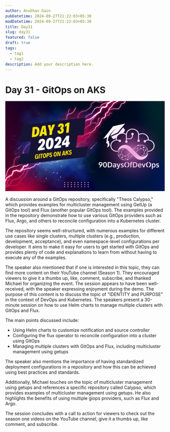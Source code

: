 ```yaml
---
author: Anubhav Gain
pubDatetime: 2024-09-27T21:22:03+05:30
modDatetime: 2024-09-27T21:22:03+05:30
title: Day31
slug: day31
featured: false
draft: true
tags:
  - tag1
  - tag2
description: Add your description here.
---
```


# Day 31 - GitOps on AKS

[![Watch the video](thumbnails/day31.png)](https://www.youtube.com/watch?v=RZ3gy0mnGoY)

A discussion around a GitOps repository, specifically "Theos Calypso," which provides examples for multicluster management using GetUp (a GitOps tool) and Flux (another popular GitOps tool). The examples provided in the repository demonstrate how to use various GitOps providers such as Flux, Argo, and others to reconcile configuration into a Kubernetes cluster.

The repository seems well-structured, with numerous examples for different use cases like single clusters, multiple clusters (e.g., production, development, acceptance), and even namespace-level configurations per developer. It aims to make it easy for users to get started with GitOps and provides plenty of code and explanations to learn from without having to execute any of the examples.

The speaker also mentioned that if one is interested in this topic, they can find more content on their YouTube channel (Season 1). They encouraged viewers to give it a thumbs up, like, comment, subscribe, and thanked Michael for organizing the event. The session appears to have been well-received, with the speaker expressing enjoyment during the demo.
The purpose of this content is to discuss the topic of "IDENTITY and PURPOSE" in the context of DevOps and Kubernetes. The speakers present a 30-minute session on how to use Helm charts to manage multiple clusters with GitOps and Flux.

The main points discussed include:

- Using Helm charts to customize notification and source controller
- Configuring the flux operator to reconcile configuration into a cluster using GitOps
- Managing multiple clusters with GitOps and Flux, including multicluster management using getups

The speaker also mentions the importance of having standardized deployment configurations in a repository and how this can be achieved using best practices and standards.

Additionally, Michael touches on the topic of multicluster management using getups and references a specific repository called Calypso, which provides examples of multicluster management using getups. He also highlights the benefits of using multiple giops providers, such as Flux and Argo.

The session concludes with a call to action for viewers to check out the season one videos on the YouTube channel, give it a thumbs up, like comment, and subscribe.
